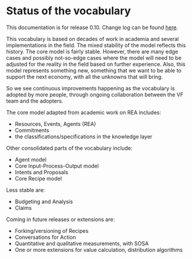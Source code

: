 # Status of the vocabulary

This documentation is for release 0.10. Change log can be found [here](https://lab.allmende.io/valueflows/valueflows/-/blob/master/CHANGELOG.md).

This vocabulary is based on decades of work in academia and several implementations in the field.  The mixed stability of the model reflects this history.  The core model is fairly stable.  However, there are many edge cases and possibly not-so-edge cases where the model will need to be adjusted for the reality in the field based on further experience. Also, this model represents something new, something that we want to be able to support the next economy, with all the unknowns that will bring.

So we see continuous improvements happening as the vocabulary is adopted by more people, through ongoing collaboration between the VF team and the adopters.

The core model adapted from academic work on REA includes:

* Resources, Events, Agents (REA)
* Commitments
* the classifications/specifications in the knowledge layer

Other consolidated parts of the vocabulary include:

* Agent model
* Core Input-Process-Output model
* Intents and Proposals
* Core Recipe model

Less stable are: 

* Budgeting and Analysis
* Claims

Coming in future releases or extensions are:

* Forking/versioning of Recipes
* Conversations for Action
* Quantitative and qualitative measurements, with SOSA
* One or more extensions for value calculation, distribution algorithms
